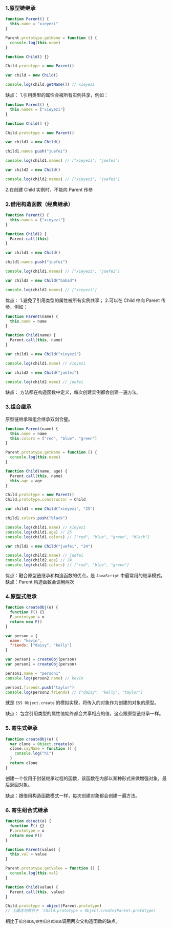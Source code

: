 ### 1.原型链继承

```js
function Parent() {
  this.name = "xieyezi"
}

Parent.prototype.getName = function () {
  console.log(this.name)
}

function Child() {}

Child.prototype = new Parent()

var child = new Child()

console.log(child.getName()) // xieyezi
```

缺点： 1.引用类型的属性会被所有实例共享，例如：

```js
function Parent() {
  this.names = ["xieyezi"]
}

function Child() {}

Child.prototype = new Parent()

var child1 = new Child()

child1.names.push("juefei")

console.log(child1.names) // ["xieyezi", "juefei"]

var child2 = new Child()

console.log(child2.names) // ["xieyezi", "juefei"]
```

2.在创建 Child 实例时，不能向 Parent 传参

### 2.借用构造函数（经典继承）

```js
function Parent() {
  this.names = ["xieyezi"]
}

function Child() {
  Parent.call(this)
}

var child1 = new Child()

child1.names.push("juefei")

console.log(child1.names) // ["xieyezi", "juefei"]

var child2 = new Child("babad")

console.log(child2.names) // ["xieyezi"]
```

优点： 1.避免了引用类型的属性被所有实例共享； 2.可以在 Child 中向 Parent 传参，例如：

```js
function Parent(name) {
  this.name = name
}

function Child(name) {
  Parent.call(this, name)
}

var child1 = new Child("xieyezi")

console.log(child1.name) // xieyezi

var child2 = new Child("juefei")

console.log(child2.name) // juefei
```

缺点：
方法都在构造函数中定义，每次创建实例都会创建一遍方法。

### 3.组合继承

原型链继承和组合继承双剑合璧。

```js
function Parent(name) {
  this.name = name
  this.colors = ["red", "blue", "green"]
}

Parent.prototype.getName = function () {
  console.log(this.name)
}

function Child(name, age) {
  Parent.call(this, name)
  this.age = age
}

Child.prototype = new Parent()
Child.prototype.constructor = Child

var child1 = new Child("xieyezi", "25")

child1.colors.push("black")

console.log(child1.name) // xieyezi
console.log(child1.age) // 25
console.log(child1.colors) // ["red", "blue", "green", "black"]

var child2 = new Child("juefei", "24")

console.log(child2.name) // juefei
console.log(child2.age) // 24
console.log(child2.colors) // ["red", "blue", "green"]
```

优点：融合原型链继承和构造函数的优点，是 `JavaScript` 中最常用的继承模式。
缺点：Parent 构造函数会调用两次

### 4.原型式继承

```js
function createObj(o) {
  function F() {}
  F.prototype = o
  return new F()
}

var person = {
  name: "kevin",
  friends: ["daisy", "kelly"]
}

var person1 = createObj(person)
var person2 = createObj(person)

person1.name = "person1"
console.log(person2.name) // kevin

person1.firends.push("taylor")
console.log(person2.friends) // ["daisy", "kelly", "taylor"]
```

就是 `ES5 Object.create` 的模拟实现，将传入的对象作为创建的对象的原型。

缺点：
包含引用类型的属性值始终都会共享相应的值，这点跟原型链继承一样。

### 5. 寄生式继承

```js
function createObj(o) {
  var clone = Object.create(o)
  clone.sayName = function () {
    console.log("hi")
  }
  return clone
}
```

创建一个仅用于封装继承过程的函数，该函数在内部以某种形式来做增强对象，最后返回对象。

缺点：跟借用构造函数模式一样，每次创建对象都会创建一遍方法。

### 6. 寄生组合式继承

```js
function object(o) {
  function F() {}
  F.prototype = o
  return new F()
}

function Parent(value) {
  this.val = value
}

Parent.prototype.getValue = function () {
  console.log(this.val)
}

function Child(value) {
  Parent.call(this, value)
}

Child.prototype = object(Parent.prototype)
// 上面这句等价于 `Child.prototype = Object.create(Parent.prototype)`
```

相比于`组合继承`,`寄生组合式继承`调用两次父构造函数的缺点。
